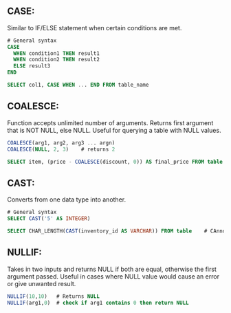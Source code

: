 ## CASE:
Similar to IF/ELSE statement when certain conditions are met.
```sql
# General syntax
CASE 
  WHEN condition1 THEN result1
  WHEN condition2 THEN result2
  ELSE result3
END

SELECT col1, CASE WHEN ... END FROM table_name
```
## COALESCE:
Function accepts unlimited number of arguments. Returns first argument that is NOT NULL, else NULL. Useful for querying a table with NULL values.
```sql
COALESCE(arg1, arg2, arg3 ... argn)
COALESCE(NULL, 2, 3)    # returns 2

SELECT item, (price - COALESCE(discount, 0)) AS final_price FROM table
```
## CAST:
Converts from one data type into another.
```sql
# General syntax
SELECT CAST('5' AS INTEGER)

SELECT CHAR_LENGTH(CAST(inventory_id AS VARCHAR)) FROM table    # CAnnot use LENGTH on integers, need to convert to string
```
## NULLIF:
Takes in two inputs and returns NULL if both are equal, otherwise the first argument passed. Useful in cases where NULL value would cause an error
or give unwanted result.
```sql
NULLIF(10,10)   # Returns NULL
NULLIF(arg1,0)  # check if arg1 contains 0 then return NULL
```
